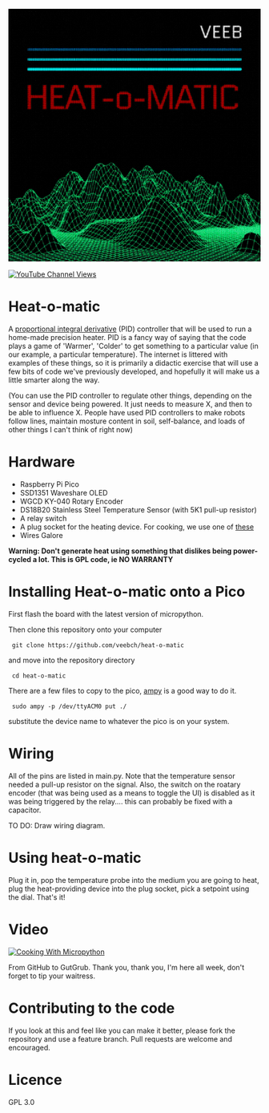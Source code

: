 ![An abandoned (for now) splashpage design](/heatomatic.jpg)

[![YouTube Channel Views](https://img.shields.io/youtube/channel/views/UCz5BOU9J9pB_O0B8-rDjCWQ?label=YouTube&style=social)](https://www.youtube.com/channel/UCz5BOU9J9pB_O0B8-rDjCWQ)

# Heat-o-matic

A [proportional integral derivative](https://en.wikipedia.org/wiki/PID_controller) (PID) controller that will be used to run a home-made precision heater. PID is a fancy way of saying that the code plays a game of 'Warmer', 'Colder' to get something to a particular value (in our example, a particular temperature). The internet is littered with examples of these things, so it is primarily a didactic exercise that will use a few bits of code we've previously developed, and hopefully it will make us a little smarter along the way.

(You can use the PID controller to regulate other things, depending on the sensor and device being powered. It just needs to measure X, and then to be able to influence X. People have used PID controllers to make robots follow lines, maintain mosture content in soil, self-balance, and loads of other things I can't think of right now)

# Hardware

- Raspberry Pi Pico 
- SSD1351 Waveshare OLED 
- WGCD KY-040 Rotary Encoder
- DS18B20 Stainless Steel Temperature Sensor (with 5K1 pull-up resistor)
- A relay switch
- A plug socket for the heating device. For cooking, we use one of [these](https://www.galaxus.ch/de/s2/product/rommelsbacher-ts1502-wasserkocher-8406453?supplier=406802)
- Wires Galore

**Warning: Don't generate heat using something that dislikes being power-cycled a lot. This is GPL code, ie NO WARRANTY**

# Installing Heat-o-matic onto a Pico

First flash the board with the latest version of micropython. 

Then clone this repository onto your computer

     git clone https://github.com/veebch/heat-o-matic

and move into the repository directory

     cd heat-o-matic

There are a few files to copy to the pico, [ampy](https://learn.adafruit.com/micropython-basics-load-files-and-run-code/install-ampy) is a good way to do it.

     sudo ampy -p /dev/ttyACM0 put ./
     
substitute the device name to whatever the pico is on your system.

# Wiring

All of the pins are listed in main.py. Note that the temperature sensor needed a pull-up resistor on the signal. Also, the switch on the roatary encoder (that was being used as a means to toggle the UI) is disabled as it was being triggered by the relay.... this can probably be fixed with a capacitor. 

TO DO: Draw wiring diagram.

# Using heat-o-matic

Plug it in, pop the temperature probe into the medium you are going to heat, plug the heat-providing device into the plug socket, pick a setpoint using the dial. That's it!

# Video 

[![Cooking With Micropython](http://img.youtube.com/vi/rooKTWVzXWw/0.jpg)](http://www.youtube.com/watch?v=rooKTWVzXWw "Video Title")

From GitHub to GutGrub. Thank you, thank you, I'm here all week, don't forget to tip your waitress.

# Contributing to the code

If you look at this and feel like you can make it better, please fork the repository and use a feature branch. Pull requests are welcome and encouraged.

# Licence 
GPL 3.0
